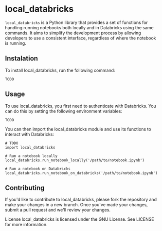 # local_databricks
```local_databricks``` is a Python library that provides a set of functions for handling running notebooks both locally and in Databricks using the same commands. It aims to simplify the development process by allowing developers to use a consistent interface, regardless of where the notebook is running.

## Instalation
To install local_databricks, run the following command:

```TODO```


## Usage
To use local_databricks, you first need to authenticate with Databricks. You can do this by setting the following environment variables:

```TODO```

You can then import the local_databricks module and use its functions to interact with Databricks:


```
# TODO
import local_databricks

# Run a notebook locally
local_databricks.run_notebook_locally('/path/to/notebook.ipynb')

# Run a notebook on Databricks
local_databricks.run_notebook_on_databricks('/path/to/notebook.ipynb')
```
## Contributing

If you'd like to contribute to local_databricks, please fork the repository and make your changes in a new branch. Once you've made your changes, submit a pull request and we'll review your changes.


License
local_databricks is licensed under the GNU License. See LICENSE for more information.
